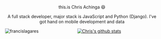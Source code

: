 <div align="center">
  
this.is Chris Achinga :smile:

A full stack developer, major stack is JavaScript and Python (Django). I've got hand on mobile development and data

<a>
<img align="left" src="https://github-readme-stats.vercel.app/api/top-langs/?username=ChrisAchinga&theme=dark&hide=html,dockerfile" alt="francislagares" />
</a>

[![Chris's github stats](https://github-readme-stats.vercel.app/api?username=ChrisAchinga&show_icons=true&theme=monokai)](https://github.com/ChrisAchinga/github-readme-stats)
</div>



